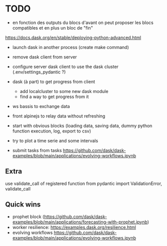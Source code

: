 # TODO



- en fonction des outputs du blocs d'avant on peut proposer les blocs compatibles et en plus un bloc de "fin"

https://docs.dask.org/en/stable/deploying-python-advanced.html
- launch dask in another process (create make command)
- remove dask client from server
- configure server dask client to use the dask cluster (.env/settings_pydantic ?)



- dask (à part) to get progress from client
    - add localcluster to some new dask module
    - find a way to get progress from it
- ws bassis to exchange data
- front alpinejs to relay data without refreshing
- start with obvious blocks (loading data, saving data, dummy python function execution, log, export to csv)
- try to plot a time serie and some intervals
- submit tasks from tasks https://github.com/dask/dask-examples/blob/main/applications/evolving-workflows.ipynb


## Extra

use validate_call of registered function
from pydantic import ValidationError, validate_call

## Quick wins 

- prophet block (https://github.com/dask/dask-examples/blob/main/applications/forecasting-with-prophet.ipynb)
- worker resilience: https://examples.dask.org/resilience.html
- evolving workflows https://github.com/dask/dask-examples/blob/main/applications/evolving-workflows.ipynb